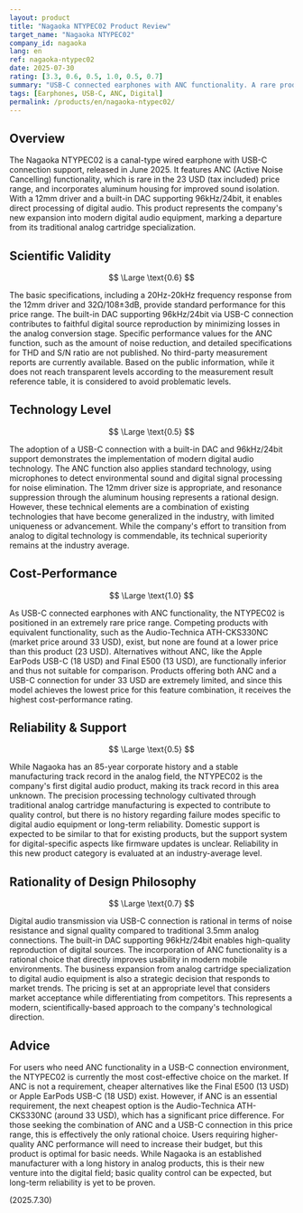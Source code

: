 ```yaml
---
layout: product
title: "Nagaoka NTYPEC02 Product Review"
target_name: "Nagaoka NTYPEC02"
company_id: nagaoka
lang: en
ref: nagaoka-ntypec02
date: 2025-07-30
rating: [3.3, 0.6, 0.5, 1.0, 0.5, 0.7]
summary: "USB-C connected earphones with ANC functionality. A rare product achieving ANC functionality with USB-C connection under 33 USD, providing excellent cost-performance while competing products with equivalent functionality are concentrated in higher price ranges."
tags: [Earphones, USB-C, ANC, Digital]
permalink: /products/en/nagaoka-ntypec02/
---
```


## Overview

The Nagaoka NTYPEC02 is a canal-type wired earphone with USB-C connection support, released in June 2025. It features ANC (Active Noise Cancelling) functionality, which is rare in the 23 USD (tax included) price range, and incorporates aluminum housing for improved sound isolation. With a 12mm driver and a built-in DAC supporting 96kHz/24bit, it enables direct processing of digital audio. This product represents the company's new expansion into modern digital audio equipment, marking a departure from its traditional analog cartridge specialization.

## Scientific Validity

$$ \Large \text{0.6} $$

The basic specifications, including a 20Hz-20kHz frequency response from the 12mm driver and 32Ω/108±3dB, provide standard performance for this price range. The built-in DAC supporting 96kHz/24bit via USB-C connection contributes to faithful digital source reproduction by minimizing losses in the analog conversion stage. Specific performance values for the ANC function, such as the amount of noise reduction, and detailed specifications for THD and S/N ratio are not published. No third-party measurement reports are currently available. Based on the public information, while it does not reach transparent levels according to the measurement result reference table, it is considered to avoid problematic levels.

## Technology Level

$$ \Large \text{0.5} $$

The adoption of a USB-C connection with a built-in DAC and 96kHz/24bit support demonstrates the implementation of modern digital audio technology. The ANC function also applies standard technology, using microphones to detect environmental sound and digital signal processing for noise elimination. The 12mm driver size is appropriate, and resonance suppression through the aluminum housing represents a rational design. However, these technical elements are a combination of existing technologies that have become generalized in the industry, with limited uniqueness or advancement. While the company's effort to transition from analog to digital technology is commendable, its technical superiority remains at the industry average.

## Cost-Performance

$$ \Large \text{1.0} $$

As USB-C connected earphones with ANC functionality, the NTYPEC02 is positioned in an extremely rare price range. Competing products with equivalent functionality, such as the Audio-Technica ATH-CKS330NC (market price around 33 USD), exist, but none are found at a lower price than this product (23 USD). Alternatives without ANC, like the Apple EarPods USB-C (18 USD) and Final E500 (13 USD), are functionally inferior and thus not suitable for comparison. Products offering both ANC and a USB-C connection for under 33 USD are extremely limited, and since this model achieves the lowest price for this feature combination, it receives the highest cost-performance rating.

## Reliability & Support

$$ \Large \text{0.5} $$

While Nagaoka has an 85-year corporate history and a stable manufacturing track record in the analog field, the NTYPEC02 is the company's first digital audio product, making its track record in this area unknown. The precision processing technology cultivated through traditional analog cartridge manufacturing is expected to contribute to quality control, but there is no history regarding failure modes specific to digital audio equipment or long-term reliability. Domestic support is expected to be similar to that for existing products, but the support system for digital-specific aspects like firmware updates is unclear. Reliability in this new product category is evaluated at an industry-average level.

## Rationality of Design Philosophy

$$ \Large \text{0.7} $$

Digital audio transmission via USB-C connection is rational in terms of noise resistance and signal quality compared to traditional 3.5mm analog connections. The built-in DAC supporting 96kHz/24bit enables high-quality reproduction of digital sources. The incorporation of ANC functionality is a rational choice that directly improves usability in modern mobile environments. The business expansion from analog cartridge specialization to digital audio equipment is also a strategic decision that responds to market trends. The pricing is set at an appropriate level that considers market acceptance while differentiating from competitors. This represents a modern, scientifically-based approach to the company's technological direction.

## Advice

For users who need ANC functionality in a USB-C connection environment, the NTYPEC02 is currently the most cost-effective choice on the market. If ANC is not a requirement, cheaper alternatives like the Final E500 (13 USD) or Apple EarPods USB-C (18 USD) exist. However, if ANC is an essential requirement, the next cheapest option is the Audio-Technica ATH-CKS330NC (around 33 USD), which has a significant price difference. For those seeking the combination of ANC and a USB-C connection in this price range, this is effectively the only rational choice. Users requiring higher-quality ANC performance will need to increase their budget, but this product is optimal for basic needs. While Nagaoka is an established manufacturer with a long history in analog products, this is their new venture into the digital field; basic quality control can be expected, but long-term reliability is yet to be proven.

(2025.7.30)
